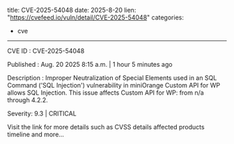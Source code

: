  
title: CVE-2025-54048
date: 2025-8-20
lien: "https://cvefeed.io/vuln/detail/CVE-2025-54048"
categories:
  - cve
---

CVE ID : CVE-2025-54048

Published :  Aug. 20
2025
8:15 a.m. | 1 hour
5 minutes ago

Description : Improper Neutralization of Special Elements used in an SQL Command ('SQL Injection') vulnerability in miniOrange Custom API for WP allows SQL Injection. This issue affects Custom API for WP: from n/a through 4.2.2.

Severity: 9.3 | CRITICAL

Visit the link for more details
such as CVSS details
affected products
timeline
and more...
